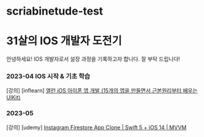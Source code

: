 # scriabinetude-test

# 31살의 IOS 개발자 도전기

안녕하세요!
IOS 개발자로서 설장 과정을 기록하고자 합니다.
잘 부탁 드립니다!

### 2023-04 IOS 시작 & 기초 학습
[강의] [inflearn] [앨런 iOS 아이폰 앱 개발 (15개의 앱을 만들면서 근본원리부터 배우는 UIKit)](https://www.inflearn.com/course/ios-uikit-15apps/dashboard)

### 2023-05
[강의] [udemy] [Instagram Firestore App Clone | Swift 5 + iOS 14 | MVVM](https://www.udemy.com/course/instagram-firestore-app-clone-swift-5-ios-14-mvvm/)
